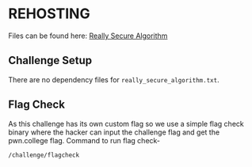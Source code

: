 # REHOSTING

Files can be found here: [Really Secure Algorithm](https://2019.angstromctf.com/challenges)

## Challenge Setup
There are no dependency files for `really_secure_algorithm.txt`.

## Flag Check

As this challenge has its own custom flag so we use a simple flag check binary where the hacker can input the challenge flag and get the pwn.college flag. Command to run flag check-
```
/challenge/flagcheck
```


